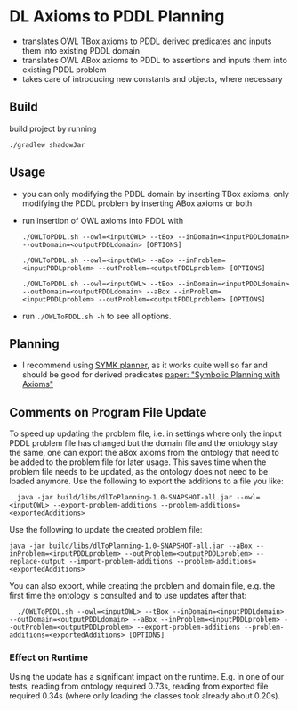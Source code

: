 # DL Axioms to PDDL Planning

- translates OWL TBox axioms to PDDL derived predicates and inputs them into existing PDDL domain
- translates OWL ABox axioms to PDDL to assertions and inputs them into existing PDDL problem
- takes care of introducing new constants and objects, where necessary

## Build
build project by running

  `./gradlew shadowJar`
  
## Usage
- you can only modifying the PDDL domain by inserting TBox axioms, only modifying the PDDL problem by inserting ABox axioms or both
- run insertion of OWL axioms into PDDL with
  
  ```
  ./OWLToPDDL.sh --owl=<inputOWL> --tBox --inDomain=<inputPDDLdomain> --outDomain=<outputPDDLdomain> [OPTIONS]
  ```
  
  ```
  ./OWLToPDDL.sh --owl=<inputOWL> --aBox --inProblem=<inputPDDLproblem> --outProblem=<outputPDDLproblem> [OPTIONS]
  ```

  ```
  ./OWLToPDDL.sh --owl=<inputOWL> --tBox --inDomain=<inputPDDLdomain> --outDomain=<outputPDDLdomain> --aBox --inProblem=<inputPDDLproblem> --outProblem=<outputPDDLproblem> [OPTIONS]
  ```
  
- run `./OWLToPDDL.sh -h` to see all options.
 
## Planning
- I recommend using [SYMK planner](https://github.com/speckdavid/symk), as it works quite well so far and should be good for derived predicates [paper: "Symbolic Planning with Axioms"](https://speckdavid.github.io/assets/pdf/speck-etal-icaps2019.pdf)

## Comments on Program File Update
To speed up updating the problem file, i.e. in settings where only the input PDDL problem file has changed but the domain file and the ontology stay the same, one can export the aBox axioms from the ontology that need to be added to the problem file for later usage. This saves time when the problem file needs to be updated, as the ontology does not need to be loaded anymore.
Use the following to export the additions to a file you like:
```
  java -jar build/libs/dlToPlanning-1.0-SNAPSHOT-all.jar --owl=<inputOWL> --export-problem-additions --problem-additions=<exportedAdditions>
```

Use the following to update the created problem file:
```
java -jar build/libs/dlToPlanning-1.0-SNAPSHOT-all.jar --aBox --inProblem=<inputPDDLproblem> --outProblem=<outputPDDLproblem> --replace-output --import-problem-additions --problem-additions=<exportedAdditions>
```

You can also export, while creating the problem and domain file, e.g. the first time the ontology is consulted and to use updates after that:
```
  ./OWLToPDDL.sh --owl=<inputOWL> --tBox --inDomain=<inputPDDLdomain> --outDomain=<outputPDDLdomain> --aBox --inProblem=<inputPDDLproblem> --outProblem=<outputPDDLproblem> --export-problem-additions --problem-additions=<exportedAdditions> [OPTIONS]
  ```

### Effect on Runtime
Using the update has a significant impact on the runtime. E.g. in one of our tests, reading from ontology required 0.73s, reading from exported file required 0.34s (where only loading the classes took already about 0.20s).